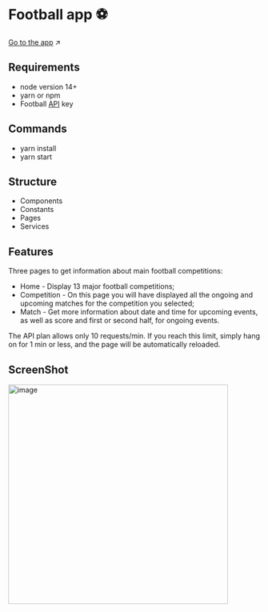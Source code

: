 # Football app :soccer:
[Go to the app](https://football-application-test.herokuapp.com/) :arrow_upper_right:

## Requirements
* node version 14+
* yarn or npm
* Football [API](https://www.football-data.org/) key
## Commands
* yarn install
* yarn start

## Structure
* Components
* Constants
* Pages
* Services

## Features
Three pages to get information about main football competitions:
* Home - Display 13 major football competitions;
* Competition - On this page you will have displayed all the ongoing and upcoming matches for the competition you selected;
* Match - Get more information about date and time for upcoming events, as well as score and first or second half, for ongoing events. </br>

The API plan allows only 10 requests/min. If you reach this limit, simply hang on for 1 min or less, and the page will be automatically reloaded.
## ScreenShot
<img width="439" alt="image" src="https://user-images.githubusercontent.com/70217819/145007970-76129602-e553-4fee-b74a-547708ffbbd3.png">
